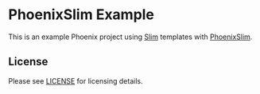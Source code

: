 # PhoenixSlim Example

This is an example Phoenix project using [Slim][slim] templates with [PhoenixSlim][phoenix_slim].


## License

Please see [LICENSE](https://github.com/doomspork/phoenix_slim_example/blob/master/LICENSE) for licensing details.

[phoenix_slim]: github.com/doomspork/phoenix_slim
[slim]: slim-lang.com
